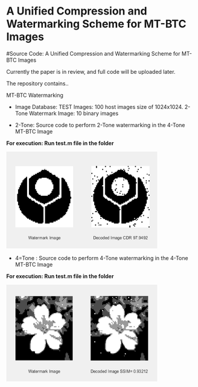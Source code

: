 # A Unified Compression and Watermarking Scheme for MT-BTC Images  
#Source Code: A Unified Compression and Watermarking Scheme for MT-BTC Images  

Currently the paper is in review, and full code will be uploaded later. 


The repository contains.. 

MT-BTC Watermarking
* Image Database: 
    TEST Images: 100 host images size of 1024x1024. 
    2-Tone Watermark Image: 10 binary images
                   
* 2-Tone: Source code to perform 2-Tone watermarking in the 4-Tone MT-BTC Image

**For execution: Run test.m file in the folder**

<img src="MT-BTC Watermarking/2-Tone/ACTUAL/Result.PNG" class="img-responsive" alt="" width="400" height="256"> </div>




* 4=Tone : Source code to perform 4-Tone watermarking in the 4-Tone MT-BTC Image

**For execution: Run test.m file in the folder**

<img src="MT-BTC Watermarking/4-Tone/Result.png" class="img-responsive" alt="" width="400" height="256"> </div>
